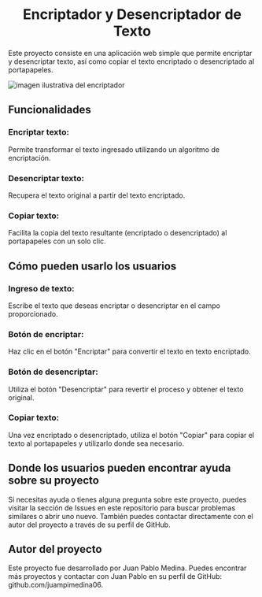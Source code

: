 <h1 align="center">Encriptador y Desencriptador de Texto</h1>
Este proyecto consiste en una aplicación web simple que permite encriptar y desencriptar texto, así como copiar el texto encriptado o desencriptado al portapapeles.

![imagen ilustrativa del encriptador ](https://github.com/juampimedina06/encriptador-texto/assets/166263094/4f48f646-fd1f-4ec9-8ffa-71f5e8ca5c25)

<h2>Funcionalidades</h2>
<h3>Encriptar texto:</h3> Permite transformar el texto ingresado utilizando un algoritmo de encriptación.
<h3>Desencriptar texto:</h3> Recupera el texto original a partir del texto encriptado.
<h3>Copiar texto:</h3> Facilita la copia del texto resultante (encriptado o desencriptado) al portapapeles con un solo clic.
<h2>Cómo pueden usarlo los usuarios</h2>
<h3>Ingreso de texto:</h3> Escribe el texto que deseas encriptar o desencriptar en el campo proporcionado.
<h3>Botón de encriptar:</h3> Haz clic en el botón "Encriptar" para convertir el texto en texto encriptado.
<h3>Botón de desencriptar:</h3> Utiliza el botón "Desencriptar" para revertir el proceso y obtener el texto original.
<h3>Copiar texto:</h3> Una vez encriptado o desencriptado, utiliza el botón "Copiar" para copiar el texto al portapapeles y utilizarlo donde sea necesario.
<h2>Donde los usuarios pueden encontrar ayuda sobre su proyecto</h2>
Si necesitas ayuda o tienes alguna pregunta sobre este proyecto, puedes visitar la sección de Issues en este repositorio para buscar problemas similares o abrir uno nuevo. También puedes contactar directamente con el autor del proyecto a través de su perfil de GitHub.

<h2>Autor del proyecto</h2>
<p>Este proyecto fue desarrollado por Juan Pablo Medina. Puedes encontrar más proyectos y contactar con Juan Pablo en su perfil de GitHub: github.com/juampimedina06.</p>
